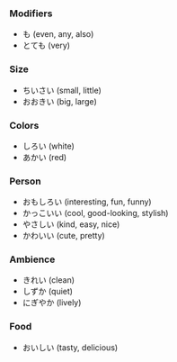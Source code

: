 ### Modifiers
- も (even, any, also)
- とても (very)


### Size
- ちいさい (small, little)
- おおきい (big, large)


### Colors
- しろい (white)
- あかい (red)


### Person
- おもしろい (interesting, fun, funny)
- かっこいい (cool, good-looking, stylish)
- やさしい (kind, easy, nice)
- かわいい (cute, pretty)


### Ambience
- きれい (clean)
- しずか (quiet)
- にぎやか (lively)


### Food
- おいしい (tasty, delicious)
